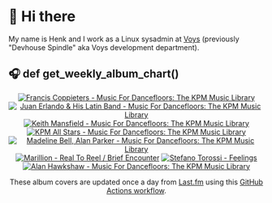 # 👋 Hi there

My name is Henk and I work as a Linux sysadmin at <a href="https://www.voys.co/about/">Voys</a> (previously "Devhouse Spindle" aka Voys development department).

## 🎧 def get_weekly_album_chart()
<!-- lastfm -->
<p align="center"><a href="https://www.last.fm/music/Francis+Coppieters/Music+For+Dancefloors:+The+KPM+Music+Library"><img src="https://lastfm.freetls.fastly.net/i/u/64s/097d7795d1664fc7ae193f50a07fd5fc.jpg" title="Francis Coppieters - Music For Dancefloors: The KPM Music Library"></a> <a href="https://www.last.fm/music/Juan+Erlando+&+His+Latin+Band/Music+For+Dancefloors:+The+KPM+Music+Library"><img src="https://lastfm.freetls.fastly.net/i/u/64s/c23bec15672d4878b5e7af82e0d012bb.jpg" title="Juan Erlando & His Latin Band - Music For Dancefloors: The KPM Music Library"></a> <a href="https://www.last.fm/music/Keith+Mansfield/Music+For+Dancefloors:+The+KPM+Music+Library"><img src="https://lastfm.freetls.fastly.net/i/u/64s/ee3d2a5acb9b438a950eeb9e26416b3b.jpg" title="Keith Mansfield - Music For Dancefloors: The KPM Music Library"></a> <a href="https://www.last.fm/music/KPM+All+Stars/Music+For+Dancefloors:+The+KPM+Music+Library"><img src="https://lastfm.freetls.fastly.net/i/u/64s/c94f886a4755d3081c4c693321d7c115.jpg" title="KPM All Stars - Music For Dancefloors: The KPM Music Library"></a> <a href="https://www.last.fm/music/Madeline+Bell,+Alan+Parker/Music+For+Dancefloors:+The+KPM+Music+Library"><img src="https://lastfm.freetls.fastly.net/i/u/64s/ade03314610b2c8d4323903b76d58c4e.jpg" title="Madeline Bell, Alan Parker - Music For Dancefloors: The KPM Music Library"></a> <a href="https://www.last.fm/music/Marillion/Real+To+Reel+%2F+Brief+Encounter"><img src="https://lastfm.freetls.fastly.net/i/u/64s/549db788d7a74375c33695c13e460a6a.png" title="Marillion - Real To Reel / Brief Encounter"></a> <a href="https://www.last.fm/music/Stefano+Torossi/Feelings"><img src="https://lastfm.freetls.fastly.net/i/u/64s/67dcf8e190854a8c7243dcfbd5d10c1e.jpg" title="Stefano Torossi - Feelings"></a> <a href="https://www.last.fm/music/Alan+Hawkshaw/Music+For+Dancefloors:+The+KPM+Music+Library"><img src="https://lastfm.freetls.fastly.net/i/u/64s/f4a00811b0bb4dd5b2e7fe01412a1075.jpg" title="Alan Hawkshaw - Music For Dancefloors: The KPM Music Library"></a> </p>

<p align="center">These album covers are updated once a day from <a href="https://www.last.fm/user/hbokh">Last.fm</a> using this <a href="https://github.com/marketplace/actions/lastfm-to-markdown">GitHub Actions workflow</a>.</p>
